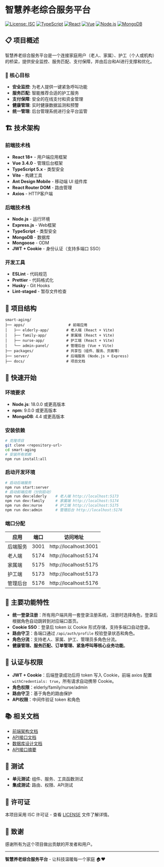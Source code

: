 # 智慧养老综合服务平台

[![License: ISC](https://img.shields.io/badge/License-ISC-blue.svg)](https://opensource.org/licenses/ISC)
[![TypeScript](https://img.shields.io/badge/TypeScript-5.0+-blue.svg)](https://www.typescriptlang.org/)
[![React](https://img.shields.io/badge/React-18+-blue.svg)](https://reactjs.org/)
[![Vue](https://img.shields.io/badge/Vue-3.4.0-green.svg)](https://vuejs.org/)
[![Node.js](https://img.shields.io/badge/Node.js-18+-green.svg)](https://nodejs.org/)
[![MongoDB](https://img.shields.io/badge/MongoDB-Atlas-blue.svg)](https://www.mongodb.com/atlas)

## 📋 项目概述

智慧养老综合服务平台是一个连接家庭用户（老人、家属）、护工（个人或机构）的桥梁，提供安全监控、服务匹配、支付保障，并由后台和AI进行支撑和优化。

### 🎯 核心目标

- **安全监控**: 为老人提供一键紧急呼叫功能
- **服务匹配**: 智能推荐合适的护工服务
- **支付保障**: 安全的在线支付和资金管理
- **健康管理**: 实时健康数据监测和预警
- **统一管理**: 后台管理系统进行全平台监管

## 🏗️ 技术架构

### 前端技术栈

- **React 18+** - 用户端应用框架
- **Vue 3.4.0** - 管理后台框架
- **TypeScript 5.x** - 类型安全
- **Vite** - 构建工具
- **Ant Design Mobile** - 移动端 UI 组件库
- **React Router DOM** - 路由管理
- **Axios** - HTTP客户端

### 后端技术栈

- **Node.js** - 运行环境
- **Express.js** - Web框架
- **TypeScript** - 类型安全
- **MongoDB** - 数据库
- **Mongoose** - ODM
- **JWT + Cookie** - 身份认证（支持多端口 SSO）

### 开发工具

- **ESLint** - 代码规范
- **Prettier** - 代码格式化
- **Husky** - Git Hooks
- **Lint-staged** - 暂存文件检查

## 📁 项目结构

```
smart-aging/
├── apps/                    # 前端应用
│   ├── elderly-app/        # 老人端 (React + Vite)
│   ├── family-app/         # 家属端 (React + Vite)
│   ├── nurse-app/          # 护工端 (React + Vite)
│   └── admin-panel/        # 管理后台 (Vue + Vite)
├── packages/               # 共享包（组件、服务、页面等）
├── server/                 # 后端服务 (Node.js + Express)
├── docs/                   # 项目文档
```

## 🚀 快速开始

### 环境要求

- **Node.js**: 18.0.0 或更高版本
- **npm**: 9.0.0 或更高版本
- **MongoDB**: 4.4 或更高版本

### 安装依赖

```bash
# 克隆项目
git clone <repository-url>
cd smart-aging
# 安装所有依赖
npm run install:all
```

### 启动开发环境

```bash
# 启动后端服务
npm run start:server
# 启动前端应用（分别启动）
npm run dev:elderly    # 老人端 http://localhost:5173
npm run dev:family     # 家属端 http://localhost:5174
npm run dev:nurse      # 护工端 http://localhost:5175
npm run dev:admin      # 管理后台 http://localhost:5176
```

### 端口分配

| 应用     | 端口 | 访问地址              |
| -------- | ---- | --------------------- |
| 后端服务 | 3001 | http://localhost:3001 |
| 老人端   | 5174 | http://localhost:5174 |
| 家属端   | 5175 | http://localhost:5175 |
| 护工端   | 5173 | http://localhost:5173 |
| 管理后台 | 5176 | http://localhost:5176 |

## 🎨 主要功能特性

- **统一登录注册**：所有用户端共用一套登录注册系统，注册时选择角色，登录后根据角色自动跳转到对应端口首页。
- **Cookie SSO**：登录后 token 以 Cookie 形式存储，支持多端口自动登录。
- **路由守卫**：各端口通过 `/api/auth/profile` 校验登录状态和角色。
- **角色分流**：支持老人、家属、护工、管理员多角色分流。
- **健康管理、服务匹配、订单管理、紧急呼叫等核心业务功能**。

## 🔐 认证与权限

- **JWT + Cookie**：后端登录成功后将 token 写入 Cookie，前端 axios 配置 `withCredentials: true`，所有请求自动携带 Cookie。
- **角色权限**：elderly/family/nurse/admin
- **路由守卫**：基于角色的路由保护
- **API权限**：中间件验证 token 和角色

## 📚 相关文档

- [前端架构文档](./docs/frontend-architecture.md)
- [API接口文档](./docs/api-documentation.md)
- [数据库设计文档](./docs/database-design.md)
- [API接口摘要](./docs/api-summary.md)

## 🧪 测试

- **单元测试**: 组件、服务、工具函数测试
- **集成测试**: 路由、权限、API测试

## 📄 许可证

本项目采用 ISC 许可证 - 查看 [LICENSE](LICENSE) 文件了解详情。

## 🙏 致谢

感谢所有为这个项目做出贡献的开发者和用户。

---

**智慧养老综合服务平台** - 让科技温暖每一个家庭 🏠❤️
